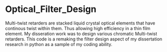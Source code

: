 # Optical_Filter_Design


Multi-twist retarders are stacked liquid crystal optical elements that have continous twist within them. Thus allowing high efficiency in a thin film element.
My disseration work was to design various chromatic Multi-twist retarders. This code is a remaking the filter design aspect of my dissertation research in python as a sample of my coding ability. 
